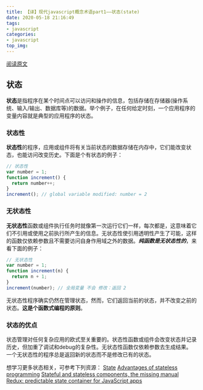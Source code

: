 ```yaml
---
title: 【译】现代javascript概念术语part1——状态(state)
date: 2020-05-18 21:16:49
tags: 
- javascript
categories:
- javascript
top_img:
---
```


[阅读原文](https://auth0.com/blog/glossary-of-modern-javascript-concepts/)

## 状态
**状态**是指程序在某个时间点可以访问和操作的信息，包括存储在存储器(操作系统、输入/输出、数据库等)的数据。举个例子，在任何给定时刻，一个应用程序的变量内容就是典型的应用程序的状态。

### 状态性
**状态性**的程序，应用或组件将有关当前状态的数据存储在内存中，它们能改变状态，也能访问改变历史。下面是个有状态的例子：
```javascript
// 状态性
var number = 1;
function increment() {
  return number++;
}
increment(); // global variable modified: number = 2
```

### 无状态性
**无状态性**函数或组件执行任务时就像第一次运行它们一样，每次都是，这意味着它们不引用或使用之前执行所产生的信息。无状态性使引用透明性产生了可能，这样的函数仅依赖参数且不需要访问自身作用域之外的数据。***纯函数是无状态性的***，来看下面的例子：
```javascript
// 无状态性
var number = 1;
function increment(n) {
  return n + 1;
}
increment(number); // 全局变量 不会 修改：返回 2
```
无状态性程序确实仍然在管理状态，然而，它们返回当前的状态，并不改变之前的状态。**这是个函数式编程的原则**。

### 状态的优点
状态管理对任何复杂应用的欧式至关重要的。状态性函数或组件会改变状态并记录历史，但加重了调试和debug的复杂性。无状态性函数仅依赖参数去生成结果。一个无状态性的程序总是返回新的状态而不是修改已有的状态。

想学习更多状态相关，可参考下列资源：
[State](https://en.wikipedia.org/wiki/State_(computer_science))
[Advantages of stateless programming](https://stackoverflow.com/questions/844536/advantages-of-stateless-programming)
[Stateful and stateless components, the missing manual](https://toddmotto.com/stateful-stateless-components)
[Redux: predictable state container for JavaScript apps](https://redux.js.org/)
